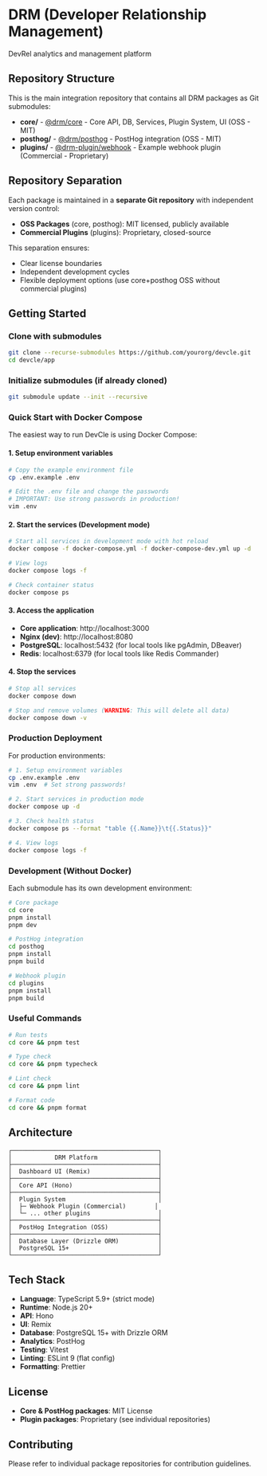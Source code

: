 # DRM (Developer Relationship Management)

DevRel analytics and management platform

## Repository Structure

This is the main integration repository that contains all DRM packages as Git submodules:

- **core/** - [@drm/core](../drm-core) - Core API, DB, Services, Plugin System, UI (OSS - MIT)
- **posthog/** - [@drm/posthog](../drm-posthog) - PostHog integration (OSS - MIT)
- **plugins/** - [@drm-plugin/webhook](../drm-plugins) - Example webhook plugin (Commercial - Proprietary)

## Repository Separation

Each package is maintained in a **separate Git repository** with independent version control:

- **OSS Packages** (core, posthog): MIT licensed, publicly available
- **Commercial Plugins** (plugins): Proprietary, closed-source

This separation ensures:
- Clear license boundaries
- Independent development cycles
- Flexible deployment options (use core+posthog OSS without commercial plugins)

## Getting Started

### Clone with submodules

```bash
git clone --recurse-submodules https://github.com/yourorg/devcle.git
cd devcle/app
```

### Initialize submodules (if already cloned)

```bash
git submodule update --init --recursive
```

### Quick Start with Docker Compose

The easiest way to run DevCle is using Docker Compose:

#### 1. Setup environment variables

```bash
# Copy the example environment file
cp .env.example .env

# Edit the .env file and change the passwords
# IMPORTANT: Use strong passwords in production!
vim .env
```

#### 2. Start the services (Development mode)

```bash
# Start all services in development mode with hot reload
docker compose -f docker-compose.yml -f docker-compose-dev.yml up -d

# View logs
docker compose logs -f

# Check container status
docker compose ps
```

#### 3. Access the application

- **Core application**: http://localhost:3000
- **Nginx (dev)**: http://localhost:8080
- **PostgreSQL**: localhost:5432 (for local tools like pgAdmin, DBeaver)
- **Redis**: localhost:6379 (for local tools like Redis Commander)

#### 4. Stop the services

```bash
# Stop all services
docker compose down

# Stop and remove volumes (WARNING: This will delete all data)
docker compose down -v
```

### Production Deployment

For production environments:

```bash
# 1. Setup environment variables
cp .env.example .env
vim .env  # Set strong passwords!

# 2. Start services in production mode
docker compose up -d

# 3. Check health status
docker compose ps --format "table {{.Name}}\t{{.Status}}"

# 4. View logs
docker compose logs -f
```

### Development (Without Docker)

Each submodule has its own development environment:

```bash
# Core package
cd core
pnpm install
pnpm dev

# PostHog integration
cd posthog
pnpm install
pnpm build

# Webhook plugin
cd plugins
pnpm install
pnpm build
```

### Useful Commands

```bash
# Run tests
cd core && pnpm test

# Type check
cd core && pnpm typecheck

# Lint check
cd core && pnpm lint

# Format code
cd core && pnpm format
```

## Architecture

```
┌─────────────────────────────────────────┐
│            DRM Platform                 │
├─────────────────────────────────────────┤
│  Dashboard UI (Remix)                   │
├─────────────────────────────────────────┤
│  Core API (Hono)                        │
├─────────────────────────────────────────┤
│  Plugin System                          │
│  ├─ Webhook Plugin (Commercial)        │
│  └─ ... other plugins                   │
├─────────────────────────────────────────┤
│  PostHog Integration (OSS)              │
├─────────────────────────────────────────┤
│  Database Layer (Drizzle ORM)           │
│  PostgreSQL 15+                         │
└─────────────────────────────────────────┘
```

## Tech Stack

- **Language**: TypeScript 5.9+ (strict mode)
- **Runtime**: Node.js 20+
- **API**: Hono
- **UI**: Remix
- **Database**: PostgreSQL 15+ with Drizzle ORM
- **Analytics**: PostHog
- **Testing**: Vitest
- **Linting**: ESLint 9 (flat config)
- **Formatting**: Prettier

## License

- **Core & PostHog packages**: MIT License
- **Plugin packages**: Proprietary (see individual repositories)

## Contributing

Please refer to individual package repositories for contribution guidelines.
